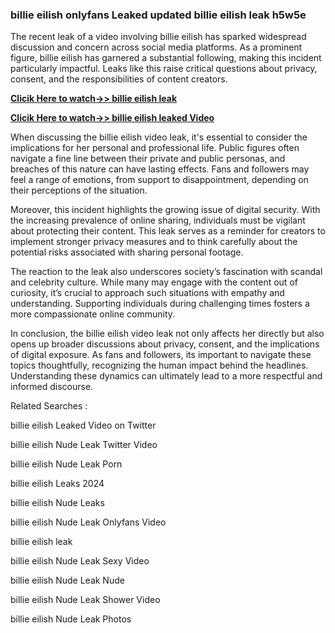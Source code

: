 ### billie eilish onlyfans Leaked updated billie eilish leak h5w5e

The recent leak of a video involving billie eilish has sparked widespread discussion and concern across social media platforms. As a prominent figure, billie eilish  has garnered a substantial following, making this incident particularly impactful. Leaks like this raise critical questions about privacy, consent, and the responsibilities of content creators.


**[Clicik Here to watch->> billie eilish leak  ](http://xxxvd.top)**

**[Clicik Here to watch->> billie eilish leaked Video](http://xxxvd.top)**


When discussing the billie eilish video leak, it's essential to consider the implications for her personal and professional life. Public figures often navigate a fine line between their private and public personas, and breaches of this nature can have lasting effects. Fans and followers may feel a range of emotions, from support to disappointment, depending on their perceptions of the situation.

Moreover, this incident highlights the growing issue of digital security. With the increasing prevalence of online sharing, individuals must be vigilant about protecting their content. This leak serves as a reminder for creators to implement stronger privacy measures and to think carefully about the potential risks associated with sharing personal footage.

The reaction to the leak also underscores society’s fascination with scandal and celebrity culture. While many may engage with the content out of curiosity, it’s crucial to approach such situations with empathy and understanding. Supporting individuals during challenging times fosters a more compassionate online community.

In conclusion, the billie eilish video leak not only affects her directly but also opens up broader discussions about privacy, consent, and the implications of digital exposure. As fans and followers, its important to navigate these topics thoughtfully, recognizing the human impact behind the headlines. Understanding these dynamics can ultimately lead to a more respectful and informed discourse.


Related Searches :

billie eilish Leaked Video on Twitter

billie eilish Nude Leak Twitter Video

billie eilish Nude Leak Porn

billie eilish Leaks 2024

billie eilish Nude Leaks

billie eilish Nude Leak Onlyfans Video

 billie eilish leak  

billie eilish Nude Leak Sexy Video

billie eilish Nude Leak Nude

billie eilish Nude Leak Shower Video

billie eilish Nude Leak Photos

